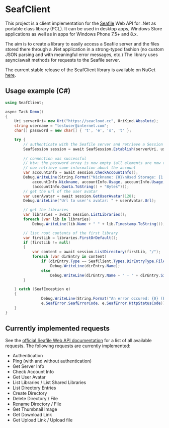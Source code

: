 # SeafClient

This project is a client implementation for the [Seafile](https://www.seafile.com) Web API  for .Net as portable class library (PCL).
It can be used in desktop apps, Windows Store applications as well as in apps for Windows Phone 7.5+ and 8.x.

The aim is to create a library to easily access a Seafile server and the files stored there through a .Net application in a strong-typed fashion (no custom JSON parsing and with meaningful error messages, etc.) The library uses async/await methods for requests to the Seafile server.

The current stable release of the SeafClient library is available on NuGet [here](https://www.nuget.org/packages/SeafClient/).

## Usage example (C#)

```C#
using SeafClient;

async Task Demo()
{
    Uri serverUri= new Uri("https://seacloud.cc", UriKind.Absolute);
    string username = "testuser@internet.com";
    char[] password = new char[] { 't', 'e', 's', 't' };

    try {
        // authenticate with the Seafile server and retrieve a Session
        SeafSession session = await SeafSession.Establish(serverUri, username, password);
        
        // connection was successful
        // btw: the password array is now empty (all elements are now char 0)
        // now retrieve some information about the account
        var accountInfo = await session.CheckAccountInfo();
        Debug.WriteLine(String.Format("Nickname: {0}\nUsed Storage: {1:d} Bytes\nQuota: {2}",
            accountInfo.Nickname, accountInfo.Usage, accountInfo.Usage, accountInfo.HasUnlimitedSpace ? "unlimited" : 
            (accountInfo.Quota.ToString() + "Bytes")));
        // get the url of the user avatar
        var userAvatar = await session.GetUserAvatar(128);
        Debug.WriteLine("Url to user's avatar: " + userAvatar.Url);

        // get the libraries
        var libraries = await session.ListLibraries();
        foreach (var lib in libraries)
            Debug.WriteLine(lib.Name + " " + lib.Timestamp.ToString());

        // list root contents of the first library
        var firstLib = libraries.FirstOrDefault();
        if (firstLib != null)
        {
            var content = await session.ListDirectory(firstLib, "/");
            foreach (var dirEntry in content)
                if (dirEntry.Type == SeafClient.Types.DirEntryType.File)
                    Debug.WriteLine(dirEntry.Name);
                else
                    Debug.WriteLine(dirEntry.Name + " - " + dirEntry.Size.ToString() + " Bytes");
        }

    } catch (SeafException e)
    {
                Debug.WriteLine(String.Format("An error occured: {0} (ErrorCode: {1} ({2}))", e.Message, 
                e.SeafError.SeafErrorCode, e.SeafError.HttpStatusCode));
    }
}
```

## Currently implemented requests
See the [official Seafile Web API documentation](http://manual.seafile.com/develop/web_api.html) for a list of all available requests. The following requests are currently implemented:

* Authentication
* Ping (with and without authentication)
* Get Server Info
* Check Account Info
* Get User Avatar
* List Libraries / List Shared Libraries
* List Directory Entries
* Create Directory
* Delete Directory / File
* Rename Directory / File
* Get Thumbnail Image
* Get Download Link
* Get Upload Link / Upload file
